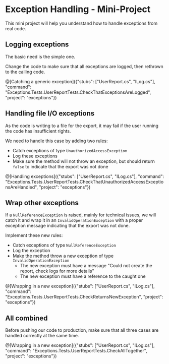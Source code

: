 # Exception Handling - Mini-Project

This mini project will help you understand how to handle exceptions from real code.

## Logging exceptions

The basic need is the simple one.

Change the code to make sure that all exceptions are logged, then rethrown to the calling code.

@[Catching a generic exception]({"stubs": ["UserReport.cs", "ILog.cs"], "command": "Exceptions.Tests.UserReportTests.CheckThatExceptionsAreLogged", "project": "exceptions"})

## Handling file I/O exceptions

As the code is writing to a file for the export, it may fail if the user running the code has insufficient rights.

We need to handle this case by adding two rules:

* Catch exceptions of type `UnauthorizedAccessException`
* Log these exceptions
* Make sure the method will not throw an exception, but should return `false` to indicate that the export was not done

@[Handling exceptions]({"stubs": ["UserReport.cs", "ILog.cs"], "command": "Exceptions.Tests.UserReportTests.CheckThatUnauthorizedAccessExceptionsAreHandled", "project": "exceptions"})

## Wrap other exceptions

If a `NullReferenceException` is raised, mainly for technical issues, we will catch it and wrap it in an `InvalidOperationException` with a proper exception message indicating that the export was not done.

Implement these new rules:

* Catch exceptions of type `NullReferenceException`
* Log the exception
* Make the method throw a new exception of type `InvalidOperationException`
  * The new exception must have a message "Could not create the report, check logs for more details"
  * The new exception must have a reference to the caught one

@[Wrapping in a new exception]({"stubs": ["UserReport.cs", "ILog.cs"], "command": "Exceptions.Tests.UserReportTests.CheckReturnsNewException", "project": "exceptions"})

## All combined

Before pushing our code to production, make sure that all three cases are handled correctly at the same time.

@[Wrapping in a new exception]({"stubs": ["UserReport.cs", "ILog.cs"], "command": "Exceptions.Tests.UserReportTests.CheckAllTogether", "project": "exceptions"})